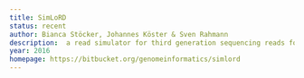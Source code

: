 ```yaml
---
title: SimLoRD
status: recent
author: Bianca Stöcker, Johannes Köster & Sven Rahmann
description:  a read simulator for third generation sequencing reads focused on the Pacific Biosciences SMRT error model
year: 2016
homepage: https://bitbucket.org/genomeinformatics/simlord
---
```

